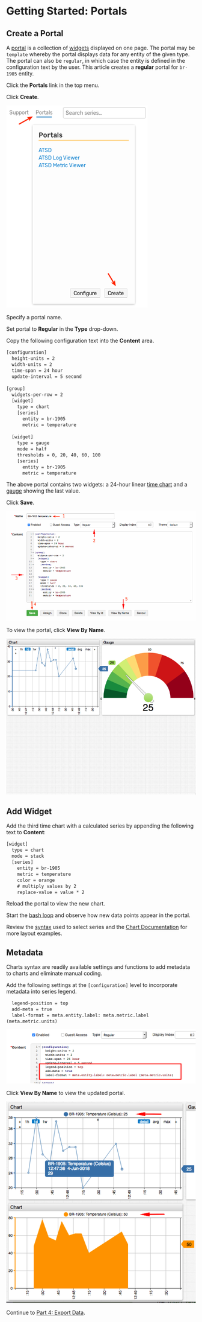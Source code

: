 # Getting Started: Portals

## Create a Portal

A [portal](../portals/README.md) is a collection of [widgets](https://axibase.com/products/axibase-time-series-database/visualization/widgets/) displayed on one page.
The portal may be `template` whereby the portal displays data for any entity of the given type. The portal can also be `regular`, in which case the entity is defined in the configuration text by the user. This article creates a **regular** portal for `br-1905` entity.

Click the **Portals** link in the top menu.

Click **Create**.

![](./resources/getting-started-portal_1.png)

Specify a portal name.

Set portal to **Regular** in the **Type** drop-down.

Copy the following configuration text into the **Content** area.

```ls
[configuration]
  height-units = 2
  width-units = 2
  time-span = 24 hour
  update-interval = 5 second

[group]
  widgets-per-row = 2
  [widget]
    type = chart
    [series]
      entity = br-1905
      metric = temperature

  [widget]
    type = gauge
    mode = half
    thresholds = 0, 20, 40, 60, 100
    [series]
      entity = br-1905
      metric = temperature
```

The above portal contains two widgets: a 24-hour linear [time chart](https://axibase.com/products/axibase-time-series-database/visualization/widgets/time-chart/) and a [gauge](https://axibase.com/products/axibase-time-series-database/visualization/widgets/gauge-chart/) showing the last value.

Click **Save**.

![](./resources/portal-edit.png)

To view the portal, click **View By Name**.

![](./resources/portal-view.png)

## Add Widget

Add the third time chart with a calculated series by appending the following text to **Content**:

```ls
[widget]
  type = chart
  mode = stack
  [series]
    entity = br-1905
    metric = temperature
    color = orange
    # multiply values by 2
    replace-value = value * 2
```

Reload the portal to view the new chart.

Start the [bash loop](./getting-started-insert.md#send-values-continuously) and observe how new data points appear in the portal.

Review the [syntax](../portals/selecting-series.md) used to select series and the [Chart Documentation](https://axibase.com/products/axibase-time-series-database/visualization/) for more layout examples.

## Metadata

Charts syntax are readily available settings and functions to add metadata to charts and eliminate manual coding.

Add the following settings at the `[configuration]` level to incorporate metadata into series legend.

```ls
  legend-position = top
  add-meta = true
  label-format = meta.entity.label: meta.metric.label (meta.metric.units)
```

![](./resources/portal-meta-edit.png)

Click **View By Name** to view the updated portal.

![](./resources/portal-meta-view.png)

Continue to [Part 4: Export Data](getting-started-export.md).
